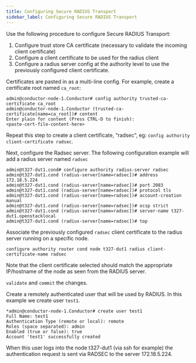 ```yaml
---
title: Configuring Secure RADIUS Transport
sidebar_label: Configuring Secure RADIUS Transport
---
```


Use the following procedure to configure Secure RADIUS Transport:

1. Configure trust store CA certificate (necessary to validate the incoming client certificate)
2. Configure a client certificate to be used for the radius client
3. Configure a radius server config at the authority level to use the previously configured client certificate.

Certificates are pasted in as a multi-line config. For example, create a certificate root named `ca_root`:

```
admin@conductor-node-1.Conductor# config authority trusted-ca-certificate ca_root
admin@conductor-node-1.Conductor (trusted-ca-certificate[name=ca_root])# content
Enter plain for content (Press CTRL-D to finish):
<paste-cert-file-content-here>
```
Repeat this step to create a client certificate, “radsec”, eg: `config authority client-certificate radsec`.



Next, configure the Radsec server. The following configuration example will add a radius server named `radsec`

```
admin@t327-dut1.cond# configure authority radius-server radsec
admin@t327-dut1.cond (radius-server[name=radsec])# address 172.18.5.224
admin@t327-dut1.cond (radius-server[name=radsec])# port 2083
admin@t327-dut1.cond (radius-server[name=radsec])# protocol tls
admin@t327-dut1.cond (radius-server[name=radsec])# account-creation manual
admin@t327-dut1.cond (radius-server[name=radsec])# ocsp strict
admin@t327-dut1.cond (radius-server[name=radsec])# server-name t327-dut1.openstacklocal
admin@t327-dut1.cond (radius-server[name=radsec])# top
```
Associate the previously configured `radsec` client certificate to the radius server running on a specific node.

`configure authority router cond node t327-dut1 radius client-certificate-name radsec`

Note that the client certificate selected should match the appropriate IP/hostname of the node as seen from the RADIUS server.

`validate` and `commit` the changes. 

Create a remotely authenticated user that will be used by RADIUS. In this example we create user `test1`.
```
*admin@conductor-node-1.Conductor# create user test1
Full Name: test1
Authentication Type (remote or local): remote
Roles (space separated): admin
Enabled (true or false): true
Account 'test1' successfully created
```
When this user logs into the node t327-dut1 (via ssh for example) the authentication request is sent via RADSEC to the server 172.18.5.224.
